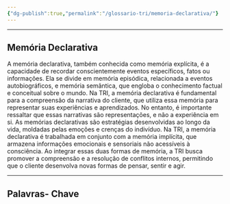 ```yaml
---
{"dg-publish":true,"permalink":"/glossario-tri/memoria-declarativa/"}
---
```



---

## Memória Declarativa

A memória declarativa, também conhecida como memória explícita, é a capacidade de recordar conscientemente eventos específicos, fatos ou informações. Ela se divide em memória episódica, relacionada a eventos autobiográficos, e memória semântica, que engloba o conhecimento factual e conceitual sobre o mundo. 
Na TRI, a memória declarativa é fundamental para a compreensão da narrativa do cliente, que utiliza essa memória para representar suas experiências e aprendizados. No entanto, é importante ressaltar que essas narrativas são representações, e não a experiência em si. As memórias declarativas são estratégias desenvolvidas ao longo da vida, moldadas pelas emoções e crenças do indivíduo.
Na TRI, a memória declarativa é trabalhada em conjunto com a memória implícita, que armazena informações emocionais e sensoriais não acessíveis à consciência. Ao integrar essas duas formas de memória, a TRI busca promover a compreensão e a resolução de conflitos internos, permitindo que o cliente desenvolva novas formas de pensar, sentir e agir.


----

## Palavras- Chave


